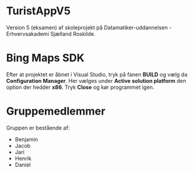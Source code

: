 TuristAppV5
===========
Version 5 (eksamen) af skoleprojekt på Datamatiker-uddannelsen - Erhvervsakademi Sjælland Roskilde.

Bing Maps SDK
=============
<!--Ved donwload af projekt, sørg for at have <b>Bing Maps SDK</b> installeret i Visual Studio. Linket til denne extension kan findes <a target="_blank" href="https://visualstudiogallery.msdn.microsoft.com/224eb93a-ebc4-46ba-9be7-90ee777ad9e1/">her</a>.-->
Efter at projektet er åbnet i Visual Studio, tryk på fanen <b>BUILD</b> og vælg da <b>Configuration Manager</b>. Her vælges under <b>Active solution platform</b> den option der hedder <b>x86</b>. Tryk <b>Close</b> og kør programmet igen.

Gruppemedlemmer
===========
Gruppen er bestående af:
<ul>
  <li>Benjamin</li>
  <li>Jacob</li>
  <li>Jari</li>
  <li>Henrik</li>
  <li>Daniel</li>
</ul>
